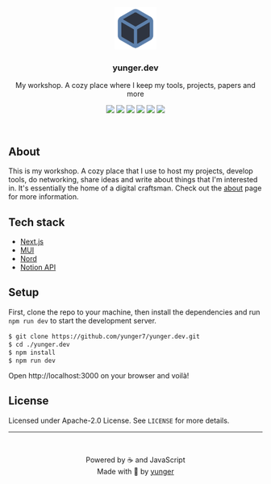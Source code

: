 <p align="center">
  <a href="https://yunger.dev/">
    <img src="/public/logo.png" alt="Logo" height="84" />
  </a>
  <h3 align="center">yunger.dev</h3>
  <p align="center">My workshop. A cozy place where I keep my tools, projects, papers and more</p>
  <p align="center">
    <a href="https://yunger.dev/" target="_blank"><img src="https://img.shields.io/website?down_color=BF616A&label=Website&style=flat-square&up_color=88C0D0&colorA=4c566a&colorB=5E81AC&url=https%3A%2F%2Fyunger.dev" /></a>
    <img src="https://img.shields.io/github/commit-activity/y/yunger7/yunger.dev?colorA=4c566a&colorB=5E81AC&label=Commits&logo=github&logoColor=ECEFF4&style=flat-square" />
    <img src="https://img.shields.io/github/last-commit/yunger7/yunger.dev?colorA=4c566a&colorB=5E81AC&label=Latest%20commit&logo=github&logoColor=ECEFF4&style=flat-square" />
    <img src="https://img.shields.io/github/languages/code-size/yunger7/yunger.dev?colorA=4c566a&colorB=5E81AC&label=Code%20size&logo=github&logoColor=ECEFF4&style=flat-square" />
    <img src="https://img.shields.io/tokei/lines/github/yunger7/yunger.dev?colorA=4c566a&colorB=5E81AC&label=Total%20lines&logo=github&logoColor=ECEFF4&style=flat-square" />
    <img src="https://img.shields.io/github/languages/top/yunger7/yunger.dev?colorA=4c566a&colorB=5E81AC&label=Javascript&logo=javascript&logoColor=ECEFF4&style=flat-square" />
  </p>
</p>

<br />

## About
This is my workshop. A cozy place that I use to host my projects, develop tools, do networking, share ideas and write about things that I'm interested in. It's essentially the home of a digital craftsman. Check out the [about](https://yunger.dev/about) page for more information.

## Tech stack
- [Next.js](https://nextjs.org/)
- [MUI](https://mui.com/)
- [Nord](https://www.nordtheme.com/)
- [Notion API](https://developers.notion.com/)

## Setup
First, clone the repo to your machine, then install the dependencies and run `npm run dev` to start the development server.
```
$ git clone https://github.com/yunger7/yunger.dev.git
$ cd ./yunger.dev
$ npm install
$ npm run dev
```
Open http://localhost:3000 on your browser and voilà!

## License
Licensed under Apache-2.0 License. See `LICENSE` for more details.

<hr /><br />

<p align="center">Powered by ☕ and JavaScript <br/> Made with 💙 by <a href="https://github.com/yunger7">yunger</a></p>
  
